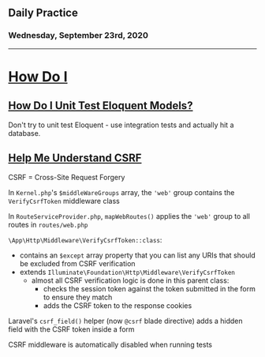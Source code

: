 ## Daily Practice
### Wednesday, September 23rd, 2020
---


# [How Do I](https://laracasts.com/series/how-do-i)


## [How Do I Unit Test Eloquent Models?](https://laracasts.com/series/how-do-i/episodes/5)

Don't try to unit test Eloquent - use integration tests and actually hit a database.



## [Help Me Understand CSRF](https://laracasts.com/series/how-do-i/episodes/6)

CSRF = Cross-Site Request Forgery

In `Kernel.php`'s `$middleWareGroups` array, the `'web'` group contains the `VerifyCsrfToken` middleware class  

In `RouteServiceProvider.php`, `mapWebRoutes()` applies the `'web'` group to all routes in `routes/web.php`  

`\App\Http\Middleware\VerifyCsrfToken::class`:
- contains an `$except` array property that you can list any URIs that should be excluded from CSRF verification
- extends `Illuminate\Foundation\Http\Middleware\VerifyCsrfToken`
   * almost all CSRF verification logic is done in this parent class:
      - checks the session token against the token submitted in the form to ensure they match
      - adds the CSRF token to the response cookies

Laravel's `csrf_field()` helper (now `@csrf` blade directive) adds a hidden field with the CSRF token inside a form

CSRF middleware is automatically disabled when running tests
